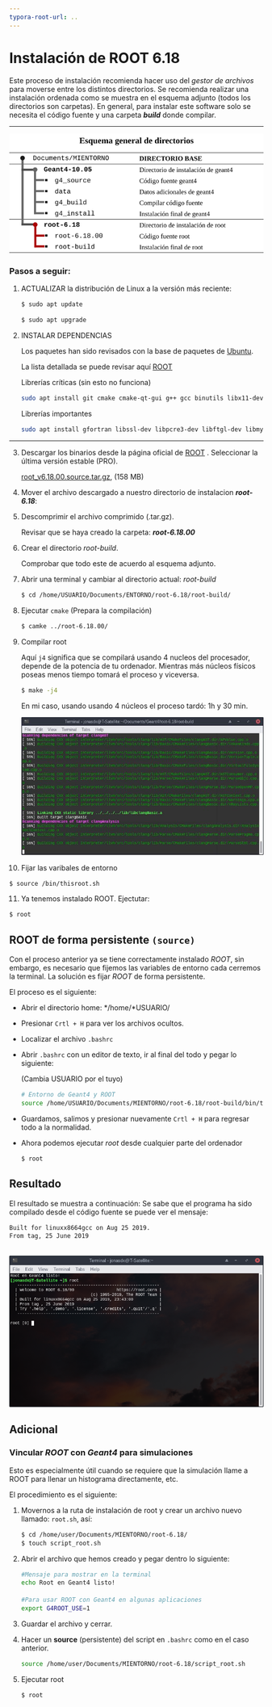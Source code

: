 ```yaml
---
typora-root-url: ..
---
```




# Instalación de ROOT 6.18

Este proceso de instalación recomienda hacer uso del *gestor de archivos* para moverse entre los distintos directorios. Se recomienda realizar una instalación ordenada como se muestra en el esquema adjunto (todos los directorios son carpetas). En general, para instalar este software solo se necesita el código fuente y una carpeta ***build*** donde compilar.

----



![](/ROOT/images/dir_root.png)

### Pasos a seguir:

1. ACTUALIZAR la distribución de Linux a la versión más reciente:

      ```bash
      $ sudo apt update
      ```

      ```bash
      $ sudo apt upgrade
      ```

2. INSTALAR DEPENDENCIAS

      Los paquetes han sido revisados con la base de paquetes de [Ubuntu](https://packages.ubuntu.com/).

      La lista detallada se puede revisar aquí [ROOT](https://root.cern.ch/build-prerequisites)

      Librerías críticas (sin esto no funciona)

      ```bash
      sudo apt install git cmake cmake-qt-gui g++ gcc binutils libx11-dev libxpm-dev libxft-dev libxext-dev libpng-dev libpng++-dev libjpeg-dev
      ```

      Librerías importantes

      ```bash
      sudo apt install gfortran libssl-dev libpcre3-dev libftgl-dev libmysqlclient-dev libfftw3-dev libcfitsio-dev graphviz-dev libavahi-compat-libdnssd-dev libldap2-dev python-dev libxml2-dev libkrb5-dev libgsl23 libgsl-dev
      ```
      
---
      
3. Descargar los binarios desde la página oficial de [ROOT](https://root.cern.ch/downloading-root) . Seleccionar la última versión estable (PRO). 

      [root_v6.18.00.source.tar.gz](https://root.cern/download/root_v6.18.00.source.tar.gz), (158 MB)

4. Mover el archivo descargado a nuestro directorio de instalacion ***root-6.18***:

5. Descomprimir el archivo comprimido (.tar.gz). 

   Revisar que se haya creado la carpeta: ***root-6.18.00***

6. Crear el directorio *root-build*.

   Comprobar que todo este de acuerdo al esquema adjunto.

7. Abrir una terminal y cambiar al directorio actual: *root-build*

   ```bash
   $ cd /home/USUARIO/Documents/ENTORNO/root-6.18/root-build/
   ```

8. Ejecutar `cmake` (Prepara la compilación)

   ```bash
   $ camke ../root-6.18.00/
   ```

9. Compilar root

   Aquí `j4` significa que se compilará usando 4 nucleos del procesador,  depende de la potencia de tu ordenador.  Mientras más núcleos físicos poseas menos tiempo tomará el proceso y viceversa. 

   ```bash
   $ make -j4
   ```

   En mi caso, usando usando 4 núcleos el proceso tardó: 1h y 30 min.

   ![](/ROOT/images/process_install.jpg)

10. Fijar las varibales de entorno

   ```bash
   $ source /bin/thisroot.sh
   ```

11. Ya tenemos instalado ROOT. Ejectutar:

   ```bash
   $ root
   ```




## ROOT de forma persistente `(source)`

Con el proceso anterior ya se tiene correctamente instalado *ROOT*, sin embargo, es necesario que fijemos las variables de entorno cada cerremos la terminal. La solución es fijar *ROOT* de forma persistente.

El proceso es el siguiente:

   - Abrir el directorio home: */home/*USUARIO/

   - Presionar `Crtl + H` para ver los archivos ocultos.

   - Localizar el archivo `.bashrc`

   - Abrir `.bashrc` con un editor de texto, ir al final del todo y pegar lo siguiente:

     (Cambia USUARIO por el tuyo)

     ```bash
     # Entorno de Geant4 y ROOT
     source /home/USUARIO/Documents/MIENTORNO/root-6.18/root-build/bin/thisroot.sh
     ```

- Guardamos, salimos y presionar nuevamente `Crtl + H` para regresar todo a la normalidad.

* Ahora podemos ejecutar *root* desde cualquier parte del ordenador

   ```bash
   $ root
   ```



## Resultado

El resultado se muestra a continuación:
Se sabe que el programa ha sido compilado desde el código fuente se puede ver el mensaje:

```bash
Built for linuxx8664gcc on Aug 25 2019.
From tag, 25 June 2019
```

​    ![](/ROOT/images/root-final.png)



## Adicional

### Vincular *ROOT* con *Geant4* para simulaciones

Esto es especialmente útil cuando se requiere que la simulación llame a ROOT para llenar un histograma directamente, etc.  

El procedimiento es el siguiente:

1. Movernos a la ruta de instalación de root y crear un archivo nuevo llamado: `root.sh`, así:

   ```bash
   $ cd /home/user/Documents/MIENTORNO/root-6.18/
   $ touch script_root.sh
   ```

2. Abrir el archivo que hemos creado y pegar dentro lo siguiente:

   ```bash
   #Mensaje para mostrar en la terminal
   echo Root en Geant4 listo!
   
   #Para usar ROOT con Geant4 en algunas aplicaciones
   export G4ROOT_USE=1
   ```

3. Guardar el archivo y cerrar.

4. Hacer un **source** (persistente) del script en `.bashrc` como en el caso anterior.

   ```bash
   source /home/user/Documents/MIENTORNO/root-6.18/script_root.sh
   ```

5. Ejecutar root

   ```bash
   $ root
   ```

   
